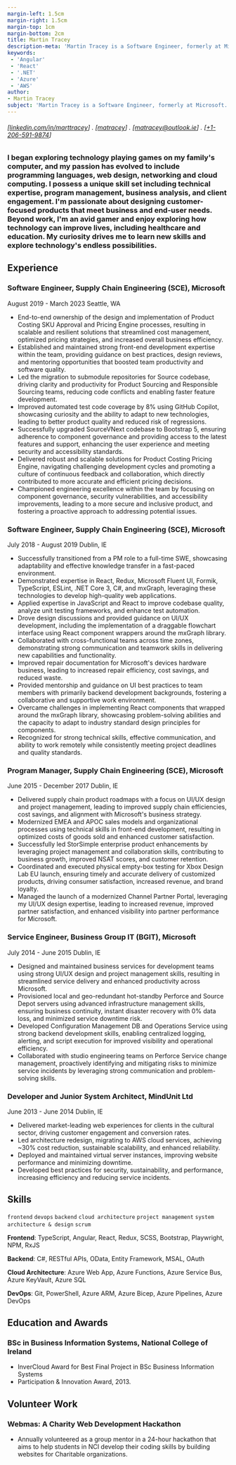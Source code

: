 ```yaml
---
margin-left: 1.5cm
margin-right: 1.5cm
margin-top: 1cm
margin-bottom: 2cm
title: Martin Tracey
description-meta: 'Martin Tracey is a Software Engineer, formerly at Microsoft. He has a passion for programming languages, web design, networking and cloud computing. He is an avid gamer and enjoys exploring how technology can improve lives, including healthcare and education.'
keywords:
 - 'Angular'
 - 'React'
 - '.NET'
 - 'Azure'
 - 'AWS'
author:
- Martin Tracey
subject: 'Martin Tracey is a Software Engineer, formerly at Microsoft. He has a passion for programming languages, web design, networking and cloud computing. He is an avid gamer and enjoys exploring how technology can improve lives, including healthcare and education.'
---
```

###### [[linkedin.com/in/marttracey](https://www.linkedin.com/in/marttracey/)] . [[matracey](https://github.com/matracey)] . [[matracey@outlook.ie](mailto:matracey@outlook.ie)] . [[+1-206-591-9874](tel:+1-206-591-9874)]

### I began exploring technology playing games on my family's computer, and my passion has evolved to include programming languages, web design, networking and cloud computing. I possess a unique skill set including technical expertise, program management, business analysis, and client engagement. I'm passionate about designing customer- focused products that meet business and end-user needs. Beyond work, I'm an avid gamer and enjoy exploring how technology can improve lives, including healthcare and education. My curiosity drives me to learn new skills and explore technology's endless possibilities.


## Experience

### Software Engineer, Supply Chain Engineering (SCE), Microsoft

August 2019 - March 2023 Seattle, WA

- End-to-end ownership of the design and implementation of Product Costing SKU Approval and Pricing Engine processes, resulting in scalable and resilient solutions that streamlined cost management, optimized pricing strategies, and increased overall business efficiency.
- Established and maintained strong front-end development expertise within the team, providing guidance on best practices, design reviews, and mentoring opportunities that boosted team productivity and software quality.
- Led the migration to submodule repositories for Source codebase, driving clarity and productivity for Product Sourcing and Responsible Sourcing teams, reducing code conflicts and enabling faster feature development.
- Improved automated test code coverage by 8\% using GitHub Copilot, showcasing curiosity and the ability to adapt to new technologies, leading to better product quality and reduced risk of regressions.
- Successfully upgraded SourceVNext codebase to Bootstrap 5, ensuring adherence to component governance and providing access to the latest features and support, enhancing the user experience and meeting security and accessibility standards.
- Delivered robust and scalable solutions for Product Costing Pricing Engine, navigating challenging development cycles and promoting a culture of continuous feedback and collaboration, which directly contributed to more accurate and efficient pricing decisions.
- Championed engineering excellence within the team by focusing on component governance, security vulnerabilities, and accessibility improvements, leading to a more secure and inclusive product, and fostering a proactive approach to addressing potential issues.

### Software Engineer, Supply Chain Engineering (SCE), Microsoft

July 2018 - August 2019 Dublin, IE

- Successfully transitioned from a PM role to a full-time SWE, showcasing adaptability and effective knowledge transfer in a fast-paced environment.
- Demonstrated expertise in React, Redux, Microsoft Fluent UI, Formik, TypeScript, ESLint, .NET Core 3, C#, and mxGraph, leveraging these technologies to develop high-quality web applications.
- Applied expertise in JavaScript and React to improve codebase quality, analyze unit testing frameworks, and enhance test automation.
- Drove design discussions and provided guidance on UI/UX development, including the implementation of a draggable flowchart interface using React component wrappers around the mxGraph library.
- Collaborated with cross-functional teams across time zones, demonstrating strong communication and teamwork skills in delivering new capabilities and functionality.
- Improved repair documentation for Microsoft's devices hardware business, leading to increased repair efficiency, cost savings, and reduced waste.
- Provided mentorship and guidance on UI best practices to team members with primarily backend development backgrounds, fostering a collaborative and supportive work environment.
- Overcame challenges in implementing React components that wrapped around the mxGraph library, showcasing problem-solving abilities and the capacity to adapt to industry standard design principles for components.
- Recognized for strong technical skills, effective communication, and ability to work remotely while consistently meeting project deadlines and quality standards.

### Program Manager, Supply Chain Engineering (SCE), Microsoft

June 2015 - December 2017 Dublin, IE

- Delivered supply chain product roadmaps with a focus on UI/UX design and project management, leading to improved supply chain efficiencies, cost savings, and alignment with Microsoft's business strategy.
- Modernized EMEA and APOC sales models and organizational processes using technical skills in front-end development, resulting in optimized costs of goods sold and enhanced customer satisfaction.
- Successfully led StorSimple enterprise product enhancements by leveraging project management and collaboration skills, contributing to business growth, improved NSAT scores, and customer retention.
- Coordinated and executed physical empty-box testing for Xbox Design Lab EU launch, ensuring timely and accurate delivery of customized products, driving consumer satisfaction, increased revenue, and brand loyalty.
- Managed the launch of a modernized Channel Partner Portal, leveraging my UI/UX design expertise, leading to increased revenue, improved partner satisfaction, and enhanced visibility into partner performance for Microsoft.

### Service Engineer, Business Group IT (BGIT), Microsoft

July 2014 - June 2015 Dublin, IE

- Designed and maintained business services for development teams using strong UI/UX design and project management skills, resulting in streamlined service delivery and enhanced productivity across Microsoft.
- Provisioned local and geo-redundant hot-standby Perforce and Source Depot servers using advanced infrastructure management skills, ensuring business continuity, instant disaster recovery with 0\% data loss, and minimized service downtime risk.
- Developed Configuration Management DB and Operations Service using strong backend development skills, enabling centralized logging, alerting, and script execution for improved visibility and operational efficiency.
- Collaborated with studio engineering teams on Perforce Service change management, proactively identifying and mitigating risks to minimize service incidents by leveraging strong communication and problem-solving skills.

### Developer and Junior System Architect, MindUnit Ltd

June 2013 - June 2014 Dublin, IE

- Delivered market-leading web experiences for clients in the cultural sector, driving customer engagement and conversion rates.
- Led architecture redesign, migrating to AWS cloud services, achieving ~30\% cost reduction, sustainable scalability, and enhanced reliability.
- Deployed and maintained virtual server instances, improving website performance and minimizing downtime.
- Developed best practices for security, sustainability, and performance, increasing efficiency and reducing service incidents.

## Skills

```frontend```
```devops```
```backend```
```cloud architecture```
```project management```
```system architecture & design```
```scrum```

**Frontend**: TypeScript, Angular, React, Redux, SCSS, Bootstrap, Playwright, NPM, RxJS

**Backend**: C#, RESTful APIs, OData, Entity Framework, MSAL, OAuth

**Cloud Architecture**: Azure Web App, Azure Functions, Azure Service Bus, Azure KeyVault, Azure SQL

**DevOps**: Git, PowerShell, Azure ARM, Azure Bicep, Azure Pipelines, Azure DevOps

## Education and Awards

### BSc in Business Information Systems, National College of Ireland

- InverCloud Award for Best Final Project in BSc Business Information Systems
- Participation & Innovation Award, 2013.

## Volunteer Work

### Webmas: A Charity Web Development Hackathon

- Annually volunteered as a group mentor in a 24-hour hackathon that aims to help students in NCI develop their coding skills by building websites for Charitable organizations.

